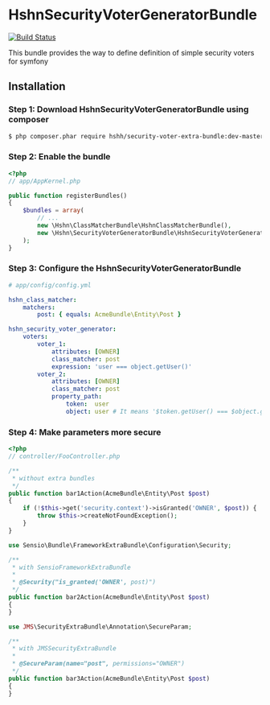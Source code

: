 HshnSecurityVoterGeneratorBundle
============================

[![Build Status](https://travis-ci.org/hshn/HshnSecurityVoterGeneratorBundle.svg?branch=rename)](https://travis-ci.org/hshn/HshnSecurityVoterGeneratorBundle)

This bundle provides the way to define definition of simple security voters for symfony

## Installation

### Step 1: Download HshnSecurityVoterGeneratorBundle using composer

```bash
$ php composer.phar require hshh/security-voter-extra-bundle:dev-master
```

### Step 2: Enable the bundle

```php
<?php
// app/AppKernel.php

public function registerBundles()
{
    $bundles = array(
        // ...
        new \Hshn\ClassMatcherBundle\HshnClassMatcherBundle(),
        new \Hshn\SecurityVoterGeneratorBundle\HshnSecurityVoterGeneratorBundle(),
    );
}
```

### Step 3: Configure the HshnSecurityVoterGeneratorBundle

```yaml
# app/config/config.yml

hshn_class_matcher:
    matchers:
        post: { equals: AcmeBundle\Entity\Post }

hshn_security_voter_generator:
    voters:
        voter_1:
            attributes: [OWNER]
            class_matcher: post
            expression: 'user === object.getUser()'
        voter_2:
            attributes: [OWNER]
            class_matcher: post
            property_path:
                token:  user
                object: user # It means '$token.getUser() === $object.getUser()'
```

### Step 4: Make parameters more secure

```php
<?php
// controller/FooController.php

/**
 * without extra bundles
 */
public function bar1Action(AcmeBundle\Entity\Post $post)
{
    if (!$this->get('security.context')->isGranted('OWNER', $post)) {
        throw $this->createNotFoundException();
    }
}

use Sensio\Bundle\FrameworkExtraBundle\Configuration\Security;

/**
 * with SensioFrameworkExtraBundle
 *
 * @Security("is_granted('OWNER', post)")
 */
public function bar2Action(AcmeBundle\Entity\Post $post)
{
}

use JMS\SecurityExtraBundle\Annotation\SecureParam;

/**
 * with JMSSecurityExtraBundle
 *
 * @SecureParam(name="post", permissions="OWNER")
 */
public function bar3Action(AcmeBundle\Entity\Post $post)
{
}

```
